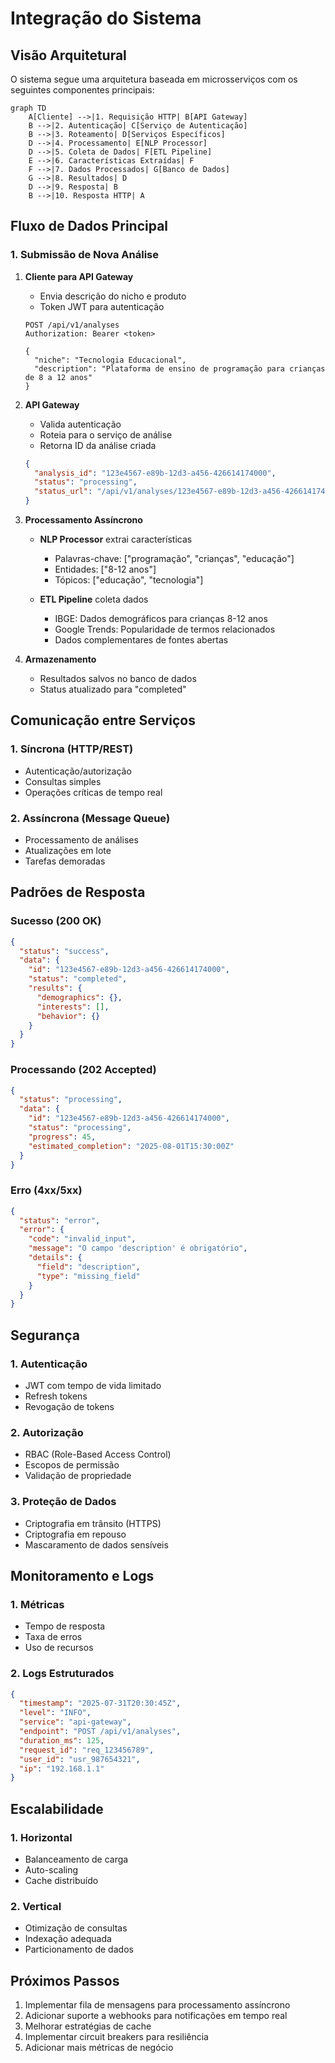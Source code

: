 # Integração do Sistema

## Visão Arquitetural

O sistema segue uma arquitetura baseada em microsserviços com os seguintes componentes principais:

```mermaid
graph TD
    A[Cliente] -->|1. Requisição HTTP| B[API Gateway]
    B -->|2. Autenticação| C[Serviço de Autenticação]
    B -->|3. Roteamento| D[Serviços Específicos]
    D -->|4. Processamento| E[NLP Processor]
    D -->|5. Coleta de Dados| F[ETL Pipeline]
    E -->|6. Características Extraídas| F
    F -->|7. Dados Processados| G[Banco de Dados]
    G -->|8. Resultados| D
    D -->|9. Resposta| B
    B -->|10. Resposta HTTP| A
```

## Fluxo de Dados Principal

### 1. Submissão de Nova Análise

1. **Cliente para API Gateway**
   - Envia descrição do nicho e produto
   - Token JWT para autenticação
   ```http
   POST /api/v1/analyses
   Authorization: Bearer <token>
   
   {
     "niche": "Tecnologia Educacional",
     "description": "Plataforma de ensino de programação para crianças de 8 a 12 anos"
   }
   ```

2. **API Gateway**
   - Valida autenticação
   - Roteia para o serviço de análise
   - Retorna ID da análise criada
   ```json
   {
     "analysis_id": "123e4567-e89b-12d3-a456-426614174000",
     "status": "processing",
     "status_url": "/api/v1/analyses/123e4567-e89b-12d3-a456-426614174000"
   }
   ```

3. **Processamento Assíncrono**
   - **NLP Processor** extrai características
     - Palavras-chave: ["programação", "crianças", "educação"]
     - Entidades: ["8-12 anos"]
     - Tópicos: ["educação", "tecnologia"]
   
   - **ETL Pipeline** coleta dados
     - IBGE: Dados demográficos para crianças 8-12 anos
     - Google Trends: Popularidade de termos relacionados
     - Dados complementares de fontes abertas

4. **Armazenamento**
   - Resultados salvos no banco de dados
   - Status atualizado para "completed"

## Comunicação entre Serviços

### 1. Síncrona (HTTP/REST)
- Autenticação/autorização
- Consultas simples
- Operações críticas de tempo real

### 2. Assíncrona (Message Queue)
- Processamento de análises
- Atualizações em lote
- Tarefas demoradas

## Padrões de Resposta

### Sucesso (200 OK)
```json
{
  "status": "success",
  "data": {
    "id": "123e4567-e89b-12d3-a456-426614174000",
    "status": "completed",
    "results": {
      "demographics": {},
      "interests": [],
      "behavior": {}
    }
  }
}
```

### Processando (202 Accepted)
```json
{
  "status": "processing",
  "data": {
    "id": "123e4567-e89b-12d3-a456-426614174000",
    "status": "processing",
    "progress": 45,
    "estimated_completion": "2025-08-01T15:30:00Z"
  }
}
```

### Erro (4xx/5xx)
```json
{
  "status": "error",
  "error": {
    "code": "invalid_input",
    "message": "O campo 'description' é obrigatório",
    "details": {
      "field": "description",
      "type": "missing_field"
    }
  }
}
```

## Segurança

### 1. Autenticação
- JWT com tempo de vida limitado
- Refresh tokens
- Revogação de tokens

### 2. Autorização
- RBAC (Role-Based Access Control)
- Escopos de permissão
- Validação de propriedade

### 3. Proteção de Dados
- Criptografia em trânsito (HTTPS)
- Criptografia em repouso
- Mascaramento de dados sensíveis

## Monitoramento e Logs

### 1. Métricas
- Tempo de resposta
- Taxa de erros
- Uso de recursos

### 2. Logs Estruturados
```json
{
  "timestamp": "2025-07-31T20:30:45Z",
  "level": "INFO",
  "service": "api-gateway",
  "endpoint": "POST /api/v1/analyses",
  "duration_ms": 125,
  "request_id": "req_123456789",
  "user_id": "usr_987654321",
  "ip": "192.168.1.1"
}
```

## Escalabilidade

### 1. Horizontal
- Balanceamento de carga
- Auto-scaling
- Cache distribuído

### 2. Vertical
- Otimização de consultas
- Indexação adequada
- Particionamento de dados

## Próximos Passos
1. Implementar fila de mensagens para processamento assíncrono
2. Adicionar suporte a webhooks para notificações em tempo real
3. Melhorar estratégias de cache
4. Implementar circuit breakers para resiliência
5. Adicionar mais métricas de negócio
